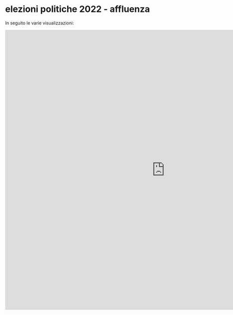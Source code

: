 # elezioni politiche 2022 - affluenza

In seguito le varie visualizzazioni:

<iframe id="map_1" width="1024px" height="900px"  frameborder="0" scrolling="no" marginheight="0" marginwidth="0" src="https://gjrichter.github.io/pages/Elezioni_Politiche_2022_affluenza/index_Elezioni_2022_CAMERA_diff_affluenza_2018_2022_choro_pointer.html"></iframe>
